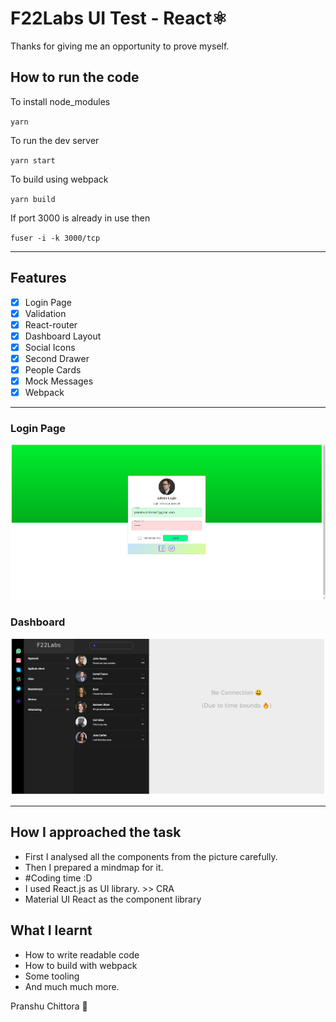 # F22Labs UI Test - React⚛️
Thanks for giving me an opportunity to prove myself.

## How to run the code

To install node_modules

`yarn` 

To run the dev server

`yarn start`

To build using webpack

`yarn build`

If port 3000 is already in use then 

`fuser -i -k 3000/tcp` 

-------
## Features
- [x]  Login Page
- [x]  Validation
- [x]  React-router
- [x]  Dashboard Layout
- [x]  Social Icons
- [x]  Second Drawer
- [x]  People Cards
- [x]  Mock Messages
- [x]  Webpack

-------------

### Login Page

![Login](./Docs/Login.png)

### Dashboard

![Dashboard](./Docs/Dashboard.png)

-------

## How I approached the task
- First I analysed all the components from the picture carefully.
- Then I prepared a mindmap for it.
- #Coding time :D
- I used React.js as UI library. >> CRA 
- Material UI React as the component library

## What I learnt
- How to write readable code
- How to build with webpack
- Some tooling
- And much much more.


Pranshu Chittora 🤞 